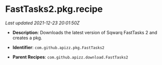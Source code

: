 # FastTasks2.pkg.recipe

_Last updated 2021-12-23 20:01:50Z_

- **Description**: Downloads the latest version of Sqwarq FastTasks 2 and creates a pkg.

- **Identifier**: `com.github.apizz.pkg.FastTasks2`

- **Parent Recipes**: `com.github.apizz.download.FastTasks2`
